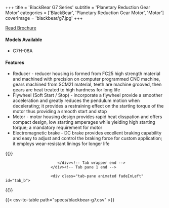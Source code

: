 +++
title = 'BlackBear G7 Series'
subtitle = 'Planetary Reduction Gear Motor'
categories = ['BlackBear', 'Planetary Reduction Gear Motor', 'Motor']
coverImage = 'blackbear/g7.jpg'
+++

[Read Brochure](https://www.chengday.com/e-catalog/cata_en/BLACK-BEAR/950192-Soft-Start-Stop-Reduction-Gear-Motor-BB-en/index.html)

#### Models Available

* G7H-06A

#### Features

* Reducer - reducer housing is formed from FC25 high strength material and
  machined with precision on computer programmed CNC machine, gears machined
  from SCM21 material, teeth are machine grooved, then gears are heat treated
  to high hardness for long life
* Flywheel (Soft Start / Stop) - incorporate a flywheel provide a smoother
  acceleration and greatly reduces the pendulum motion when decelerating; it
  provides a restraining effect on the starting torque of the motor thus
  providing a smooth start and stop
* Motor - motor housing design provides rapid heat disspation and offers
  compact design, low starting amperages while yielding high starting torque; a
  mandatory requirement for motor
* Electromagnetic brake - DC brake provides excellent braking capability and
  easy to adjust and control the braking force for custom application; it
  employs wear-resistant linings for longer life

{{<renderer>}}

</div>
                              </div><!-- Service 1 end -->

                           </div><!-- Tab wrapper end -->
                        </div><!-- Tab pane 1 end -->

                        <div class="tab-pane animated fadeInLeft" id="tab_b">
{{</renderer>}}

{{< csv-to-table path="specs/blackbear-g7.csv" >}}
